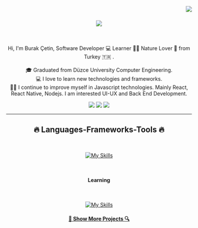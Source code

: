 <!-- profile view count -->
<img align="right" src="https://komarev.com/ghpvc/?username=burakc3tin">

<!-- introduction -->
<h1 align="center">
  <a href="https://git.io/typing-svg">
    <img src="https://readme-typing-svg.herokuapp.com/?lines=Hi+There!+👋;+I'm+Burak!;&center=true&size=30">
  </a>
</h1>

<br />
<!-- about me -->
<p align="center">
  Hi, I'm Burak Çetin, Software Developer 💻 Learner 👨‍💻 Nature Lover 🌳 from Turkey 🇹🇷 .
  <br />
  <br />
  🎓 Graduated from Düzce University Computer Engineering.
  <br />
  💻 I love to learn new technologies and frameworks.
  <br />
  🧑‍💼 I continue to improve myself in Javascript technologies. Mainly React, React Native, Nodejs. I am interested UI-UX and Back End Development.
  <br />
</p>

<!-- social handles -->
<div align="center"> 
<!-- youtube -->
  <a href="https://www.youtube.com/@burakc3tin" target="_blank"><img src="https://img.shields.io/badge/YouTube-FF0000?style=for-the-badge&logo=youtube&logoColor=white" target="_blank"></a>
  <!-- gmail -->
  <a href="mailto:burakcetin9724@gmail.com"><img src="https://img.shields.io/badge/-Gmail-%23333?style=for-the-badge&logo=gmail&logoColor=white" target="_blank"></a>
  <!-- linkedin -->
  <a href="https://www.linkedin.com/in/burakc3tin" target="_blank"><img src="https://img.shields.io/badge/-LinkedIn-%230077B5?style=for-the-badge&logo=linkedin&logoColor=white" target="_blank"></a> 
</div>

<hr />
<h2 align="center">🔥 Languages-Frameworks-Tools 🔥</h2>
<br />
<p align="center">
  <a href="https://skillicons.dev">
    <img src="https://skillicons.dev/icons?i=html,css,tailwind,js,react,firebase,mongo,git,github" alt="My Skills" />
  </a>
</p>
<br />

<h4 align="center">Learning</h4>
<br />
<p align="center">
  <a href="https://skillicons.dev">
    <img src="https://skillicons.dev/icons?i=nodejs,express,ts" alt="My Skills" />
  </a>
</p>



<!-- show more repos -->
<h4 align="center">
  <a href="https://github.com/burakc3tin?tab=repositories" title="Show Repositories">🔎 Show More Projects 🔍</a>
</h4>
